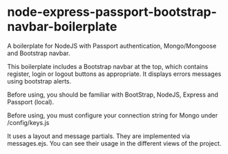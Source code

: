 # node-express-passport-bootstrap-navbar-boilerplate
A boilerplate for NodeJS with Passport authentication, Mongo/Mongoose and Bootstrap navbar.

This boilerplate includes a Bootstrap navbar at the top, which contains register, login or logout buttons as appropriate. It displays errors messages using bootstrap alerts.

Before using, you should be familiar with BootStrap, NodeJS, Express and Passport (local).

Before using, you must configure your connection string for Mongo under /config/keys.js

It uses a layout and message partials. They are implemented via messages.ejs. You can see their usage in the different views of the project.
